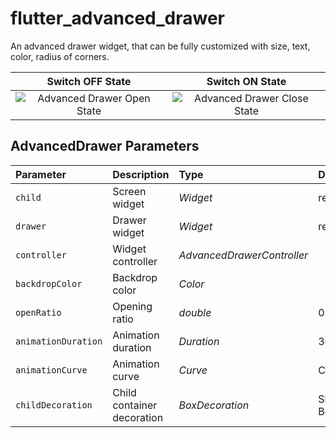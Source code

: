 # flutter_advanced_drawer
An advanced drawer widget, that can be fully customized with size, text, color, radius of corners.

| Switch OFF State | Switch ON State |
|:-:|:-:|
| ![Advanced Drawer Open State](./OPEN.jpg) | ![Advanced Drawer Close State](./CLOSE.jpg) |

## AdvancedDrawer Parameters
|Parameter|Description|Type|Default|
|:--------|:----------|:---|:------|
|`child`|Screen widget|*Widget*|required|
|`drawer`|Drawer widget|*Widget*|required|
|`controller`|Widget controller|*AdvancedDrawerController*| |
|`backdropColor`|Backdrop color|*Color*| |
|`openRatio`|Opening ratio|*double*|0.75|
|`animationDuration`|Animation duration|*Duration*|300ms|
|`animationCurve`|Animation curve|*Curve*|Curves.easeInOut|
|`childDecoration`|Child container decoration|*BoxDecoration*|Shadow, BorderRadius|

